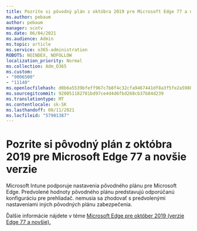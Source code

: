 ```yaml
---
title: Pozrite si pôvodný plán z októbra 2019 pre Microsoft Edge 77 a novšie verzie
ms.author: pebaum
author: pebaum
manager: scotv
ms.date: 06/04/2021
ms.audience: Admin
ms.topic: article
ms.service: o365-administration
ROBOTS: NOINDEX, NOFOLLOW
localization_priority: Normal
ms.collection: Adm_O365
ms.custom:
- "9006500"
- "11140"
ms.openlocfilehash: d0b6a5539bfeff967c7b8f4c32cfa9467441df8a3f5fe2a59886b2f3457a3c68
ms.sourcegitcommit: 920051182781bd97ce4d4d6fbd268cb37b84d239
ms.translationtype: MT
ms.contentlocale: sk-SK
ms.lasthandoff: 08/11/2021
ms.locfileid: "57901387"
---
```

# <a name="view-the-october-2019-baseline-for-microsoft-edge-versions-77-and-later"></a>Pozrite si pôvodný plán z októbra 2019 pre Microsoft Edge 77 a novšie verzie

Microsoft Intune podporuje nastavenia pôvodného plánu pre Microsoft Edge. Predvolené hodnoty pôvodného plánu predstavujú odporúčanú konfiguráciu pre prehliadač. nemusia sa zhodovať s predvolenými nastaveniami iných pôvodných plánu zabezpečenia.

Ďalšie informácie nájdete v téme [Microsoft Edge pre október 2019 (verzie Edge 77 a novšie).](https://docs.microsoft.com/mem/intune/protect/security-baseline-settings-edge?pivots=edge-october-2019)